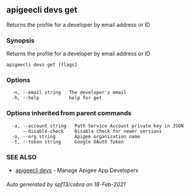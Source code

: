 ## apigeecli devs get

Returns the profile for a developer by email address or ID

### Synopsis

Returns the profile for a developer by email address or ID

```
apigeecli devs get [flags]
```

### Options

```
  -n, --email string   The developer's email
  -h, --help           help for get
```

### Options inherited from parent commands

```
  -a, --account string   Path Service Account private key in JSON
      --disable-check    Disable check for newer versions
  -o, --org string       Apigee organization name
  -t, --token string     Google OAuth Token
```

### SEE ALSO

* [apigeecli devs](apigeecli_devs.md)	 - Manage Apigee App Developers

###### Auto generated by spf13/cobra on 18-Feb-2021
